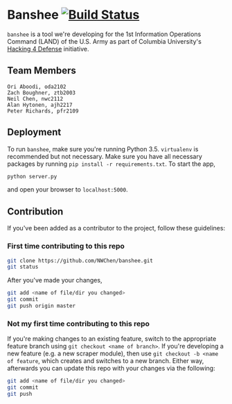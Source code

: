 # Banshee [![Build Status](https://travis-ci.org/NWChen/banshee.svg?branch=master)](https://travis-ci.org/NWChen/banshee)

`banshee` is a tool we're developing for the 1st Information Operations Command (LAND) of the U.S. Army as part of Columbia University's [Hacking 4 Defense](http://www.h4d.cs.columbia.edu) initiative.

## Team Members
```
Ori Aboodi, oda2102
Zach Boughner, ztb2003
Neil Chen, nwc2112
Alan Hytonen, ajh2217
Peter Richards, pfr2109
```

## Deployment
To run `banshee`, make sure you're running Python 3.5. `virtualenv` is recommended but not necessary. Make sure you have all necessary packages by running `pip install -r requirements.txt`. To start the app,
```bash
python server.py
```
and open your browser to `localhost:5000`.

## Contribution
If you've been added as a contributor to the project, follow these guidelines:

### First time contributing to this repo
```bash
git clone https://github.com/NWChen/banshee.git
git status
```
After you've made your changes,
```bash
git add <name of file/dir you changed>
git commit
git push origin master
```

### Not my first time contributing to this repo
If you're making changes to an existing feature, switch to the appropriate feature branch using `git checkout <name of branch>`. If you're developing a new feature (e.g. a new scraper module), then use `git checkout -b <name of feature`, which creates and switches to a new branch. Either way, afterwards you can update this repo with your changes via the following:
```bash
git add <name of file/dir you changed>
git commit
git push
```

